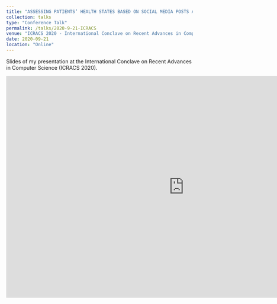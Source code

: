 ```yaml
---
title: "ASSESSING PATIENTS’ HEALTH STATES BASED ON SOCIAL MEDIA POSTS AND NAMED ENTITY RECOGNITION"
collection: talks
type: "Conference Talk"
permalink: /talks/2020-9-21-ICRACS
venue: "ICRACS 2020 - International Conclave on Recent Advances in Computer Science"
date: 2020-09-21
location: "Online"
---
```


Slides of my presentation at the International Conclave on Recent Advances in Computer Science (ICRACS 2020).

<iframe src="https://drive.google.com/file/d/1PXSSpfsIYb_zoUHRbLuo76g1TbmEyn2I/preview" frameborder="0" width="960" height="600" allowfullscreen="true" mozallowfullscreen="true" webkitallowfullscreen="true"></iframe>



